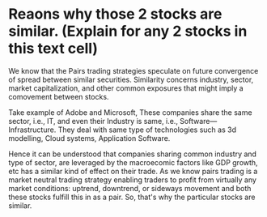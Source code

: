 # Reaons why those 2 stocks are similar. (Explain for any 2 stocks in this text cell)
We know that the Pairs trading strategies speculate on future convergence of spread between similar securities. Similarity concerns industry, sector, market capitalization, and other common exposures that might imply a comovement between stocks.

Take example of Adobe and Microsoft, These companies share the same sector, i.e., IT, and even their Industry is same, i.e., Software—Infrastructure. They deal with same type of technologies such as 3d modelling, Cloud systems, Application Software.

Hence it can be understood that companies sharing common industry and type of sector, are leveraged by the macroecomic factors like GDP growth, etc has a similar kind of effect on their trade. As we know pairs trading is a market neutral trading strategy enabling traders to profit from virtually any market conditions: uptrend, downtrend, or sideways movement and both these stocks fulfill this in as a pair. So, that's why the particular stocks are similar.
